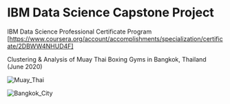 # IBM Data Science Capstone Project



IBM Data Science Professional Certificate Program 
[https://www.coursera.org/account/accomplishments/specialization/certificate/2DBWW4NHUD4F]


Clustering & Analysis of Muay Thai Boxing Gyms in Bangkok, Thailand
(June 2020)

![Muay_Thai](https://user-images.githubusercontent.com/49548634/85228308-fae2db80-b40c-11ea-84b9-0ece04859630.jpg)




![Bangkok_City](https://user-images.githubusercontent.com/49548634/85228454-b146c080-b40d-11ea-972b-a6954a6d9aff.jpg)
